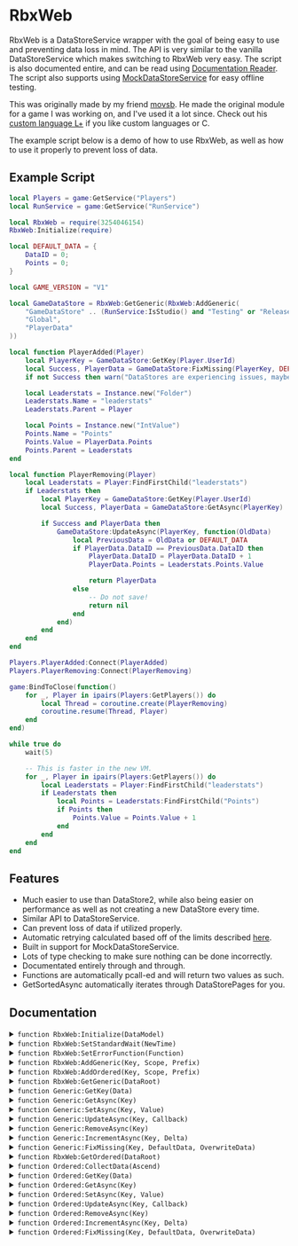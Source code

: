 # RbxWeb
RbxWeb is a DataStoreService wrapper with the goal of being easy to use and preventing data loss in mind. The API is very similar to the vanilla DataStoreService which makes switching to RbxWeb very easy. The script is also documented entire, and can be read using [Documentation Reader](https://www.roblox.com/library/1836614749/Documentation-Reader). The script also supports using [MockDataStoreService](https://github.com/buildthomas/MockDataStoreService/) for easy offline testing.

This was originally made by my friend [movsb](https://www.roblox.com/users/77284141/profile). He made the original module for a game I was working on, and I've used it a lot since. Check out his [custom language L+](https://www.roblox.com/library/752810648/L-Programming-Suite) if you like custom languages or C.

The example script below is a demo of how to use RbxWeb, as well as how to use it properly to prevent loss of data.

## Example Script
```Lua
local Players = game:GetService("Players")
local RunService = game:GetService("RunService")

local RbxWeb = require(3254046154)
RbxWeb:Initialize(require)

local DEFAULT_DATA = {
	DataID = 0;
	Points = 0;
}

local GAME_VERSION = "V1"

local GameDataStore = RbxWeb:GetGeneric(RbxWeb:AddGeneric(
	"GameDataStore" .. (RunService:IsStudio() and "Testing" or "Release") .. GAME_VERSION,
	"Global",
	"PlayerData"
))

local function PlayerAdded(Player)
	local PlayerKey = GameDataStore:GetKey(Player.UserId)
	local Success, PlayerData = GameDataStore:FixMissing(PlayerKey, DEFAULT_DATA, true)
	if not Success then warn("DataStores are experiencing issues, maybe.") end

	local Leaderstats = Instance.new("Folder")
	Leaderstats.Name = "leaderstats"
	Leaderstats.Parent = Player

	local Points = Instance.new("IntValue")
	Points.Name = "Points"
	Points.Value = PlayerData.Points
	Points.Parent = Leaderstats
end

local function PlayerRemoving(Player)
	local Leaderstats = Player:FindFirstChild("leaderstats")
	if Leaderstats then
		local PlayerKey = GameDataStore:GetKey(Player.UserId)
		local Success, PlayerData = GameDataStore:GetAsync(PlayerKey)

		if Success and PlayerData then
			GameDataStore:UpdateAsync(PlayerKey, function(OldData)
				local PreviousData = OldData or DEFAULT_DATA
				if PlayerData.DataID == PreviousData.DataID then
					PlayerData.DataID = PlayerData.DataID + 1
					PlayerData.Points = Leaderstats.Points.Value

					return PlayerData
				else
					-- Do not save!
					return nil
				end
			end)
		end
	end
end

Players.PlayerAdded:Connect(PlayerAdded)
Players.PlayerRemoving:Connect(PlayerRemoving)

game:BindToClose(function()
	for _, Player in ipairs(Players:GetPlayers()) do
		local Thread = coroutine.create(PlayerRemoving)
		coroutine.resume(Thread, Player)
	end
end)

while true do
	wait(5)

	-- This is faster in the new VM.
	for _, Player in ipairs(Players:GetPlayers()) do
		local Leaderstats = Player:FindFirstChild("leaderstats")
		if Leaderstats then
			local Points = Leaderstats:FindFirstChild("Points")
			if Points then
				Points.Value = Points.Value + 1
			end
		end
	end
end
```

## Features

- Much easier to use than DataStore2, while also being easier on performance as well as not creating a new DataStore every time.
- Similar API to DataStoreService.
- Can prevent loss of data if utilized properly.
- Automatic retrying calculated based off of the limits described [here](https://developer.roblox.com/en-us/articles/Datastore-Errors).
- Built in support for MockDataStoreService.
- Lots of type checking to make sure nothing can be done incorrectly.
- Documentated entirely through and through.
- Functions are automatically pcall-ed and will return two values as such.
- GetSortedAsync automatically iterates through DataStorePages for you.

## Documentation
<details>
<summary><code>function RbxWeb:Initialize(DataModel)</code></summary>

Initializes RbxWeb. Should only be called once.

**Parameters:**
- `[InstanceOrFunction]`  
DataModel This should either be `game` for the default DataStoreService or `require` for MockDataStoreService.

**Returns:**  
void

</details>

<details>
<summary><code>function RbxWeb:SetStandardWait(NewTime)</code></summary>

Sets the standard wait time between each retry.

**Parameters:**
- `[PositiveNumber]`  
NewTime The new standard wait time. This will be set to 0.5 if it is below it.

**Returns:**  
void

</details>

<details>
<summary><code>function RbxWeb:SetErrorFunction(Function)</code></summary>

Sets the error function that is called when something goes wrong.

**Parameters:**
- `[Function]`  
Function The function that will be called. Recommended to either use error or warn.

**Returns:**  
void

</details>

<details>
<summary><code>function RbxWeb:AddGeneric(Key, Scope, Prefix)</code></summary>

Adds a generic (global) DataStore to RbxWeb.

**Parameters:**
- `[String]`  
Key The key of the GlobalDataStore.
- `[OptionalString]`  
Scope The scope of the GlobalDataStore.
- `[OptionalString]`  
Prefix The prefix of the player keys. Defaults to an empty string.

**Returns:**  
[GlobalDataStore] Your generic DataStore.

</details>

<details>
<summary><code>function RbxWeb:AddOrdered(Key, Scope, Prefix)</code></summary>

Adds a ordered DataStore to RbxWeb.

**Parameters:**
- `[String]`  
Key The key of the OrderedDataStore.
- `[OptionalString]`  
Scope The scope of the OrderedDataStore. Defaults to global.
- `[OptionalString]`  
Prefix The prefix of the player keys. Defaults to an empty string.

**Returns:**  
[OrderedDataStore] Your ordered DataStore.

</details>

<details>
<summary><code>function RbxWeb:GetGeneric(DataRoot)</code></summary>

Gets the methods of the given GlobalDataStore.

**Parameters:**
- `[GlobalDataStore]`  
DataRoot The GlobalDataStore you are using.

**Returns:**  
[RbxWebGenericClass] The GenericDataStore class with all the methods you can work with.

</details>

<details>
<summary><code>function Generic:GetKey(Data)</code></summary>

Gets the key. Recommended you pass a UserId for player data.

**Parameters:**
- `[NonNil]`  
Data The data used for the key. It is suggested that you use a UserId when dealing with player data.

**Returns:**  
[String] The key requested.

</details>

<details>
<summary><code>function Generic:GetAsync(Key)</code></summary>

Same as GlobalDataStore::GetAsync. This function returns the value of the entry in the GlobalDataStore with the given key. If the key does not exist, returns nil. This function caches for about 4 seconds, so you cannot be sure that it returns the current value saved on the Roblox servers.

**Parameters:**
- `[String]`  
Key The key you wish to get data from.

**Returns:**  
[Tuple<Boolean, Variant>] Whether or not the attempt was successful and the value saved.

</details>

<details>
<summary><code>function Generic:SetAsync(Key, Value)</code></summary>

Same as GlobalDataStore::SetAsync. Sets the value of the key. This overwrites any existing data stored in the key. It's not recommended you use this when the previous data is important.

**Parameters:**
- `[String]`  
Key The key identifying the entry being retrieved from the DataStore.
- `[TableOrBooleanOrStringOrNumber]`  
Value The value of the entry in the DataStore with the given key.

**Returns:**  
[Tuple<Boolean, String>] Whether or not the attempt was successful and the possible error message if not successful.

</details>

<details>
<summary><code>function Generic:UpdateAsync(Key, Callback)</code></summary>

Same as GlobalDataStore::UpdateAsync. This function retrieves the value of a key from a DataStore and updates it with a new value. Since this function validates the data, it should be used in favor of SetAsync() when there's a chance that more than one server can edit the same data at the same time.

**Parameters:**
- `[String]`  
Key The key identifying the entry being retrieved from the DataStore.
- `[Function]`  
Callback A function which you need to provide. The function takes the key's old value as input and returns the new value.

**Returns:**  
[Tuple<Boolean, Variant>] Whether or not the attempt was successful and the value of the entry in the DataStore with the given key.

</details>

<details>
<summary><code>function Generic:RemoveAsync(Key)</code></summary>

Same as GlobalDataStore::RemoveAsync. This function removes the given key from the provided GlobalDataStore and returns the value that was associated with that key. If the key is not found in the DataStore, this function returns nil.

**Parameters:**
- `[String]`  
Key The key identifying the entry being retrieved from the DataStore.

**Returns:**  
[Tuple<Boolean, Variant>] Whether or not the attempt was successful and the value that was associated with the DataStore key, or nil if the key was not found.

</details>

<details>
<summary><code>function Generic:IncrementAsync(Key, Delta)</code></summary>

Same as GlobalDataStore::IncrementAsync. Increments the value for a particular key and returns the incremented value. Only works on values that are integers. Note that you can use OnUpdate() to execute a function every time the database updates the key's value, such as after calling this function.

**Parameters:**
- `[String]`  
Key The key identifying the entry being retrieved from the DataStore.
- `[OptionalInteger]`  
Delta The increment amount.

**Returns:**  
[Tuple<Boolean, Variant>] Whether or not the attempt was successful and the value of the entry in the DataStore with the given key.

</details>

<details>
<summary><code>function Generic:FixMissing(Key, DefaultData, OverwriteData)</code></summary>

This is like DataStore2's ::GetTable() function, where it'll add missing data from the default data.

**Parameters:**
- `[String]`  
Key The key identifying the entry being retrieved from the DataStore.
- `[NonNil]`  
DefaultData The default data you are using as a base.
- `[OptionalBoolean]`  
OverwriteData Determines whether or not you overwrite the previous data. Defaults to true.

**Returns:**  
[Tuple<Boolean, Table>] Whether or not the attempt was successful and the updated value of the entry in the DataStore with the given key.

</details>

<details>
<summary><code>function RbxWeb:GetOrdered(DataRoot)</code></summary>

Gets the methods of the given OrderedDataStore.

**Parameters:**
- `[OrderedDataStore]`  
DataRoot The OrderedDataStore you are using.

**Returns:**  
[RbxWebOrderedClass] The OrderedDataStore class with all the methods you can work with.

</details>

<details>
<summary><code>function Ordered:CollectData(Ascend)</code></summary>

Same as OrderedDataStore::GetSortedAsync, except for it goes through the DataStorePages for you.

**Parameters:**
- `[OptionalBoolean]`  
Ascend A boolean indicating whether the returned data pages are in ascending order. Defaults to false.

**Returns:**  
[Tuple<Boolean, Variant>] Whether or not the attempt was successful and the values of the DataStorePages.

</details>

<details>
<summary><code>function Ordered:GetKey(Data)</code></summary>

Gets the key. Recommended you pass a UserId for player data.

**Parameters:**
- `[Variant]`  
Data The data used for the key. It is suggested that you use a UserId when dealing with player data.

**Returns:**  
[String] The key requested.

</details>

<details>
<summary><code>function Ordered:GetAsync(Key)</code></summary>

Same as OrderedDataStore::GetAsync. This function returns the value of the entry in the OrderedDataStore with the given key. If the key does not exist, returns nil. This function caches for about 4 seconds, so you cannot be sure that it returns the current value saved on the Roblox servers.

**Parameters:**
- `[String]`  
Key The key you wish to get data from.

**Returns:**  
[Tuple<Boolean, Variant>] Whether or not the attempt was successful and the value saved.

</details>

<details>
<summary><code>function Ordered:SetAsync(Key, Value)</code></summary>

Same as OrderedDataStore::SetAsync. Sets the value of the key. This overwrites any existing data stored in the key. It's not recommended you use this when the previous data is important.

**Parameters:**
- `[String]`  
Key The key identifying the entry being retrieved from the DataStore.
- `[Variant]`  
Value The value of the entry in the DataStore with the given key.

**Returns:**  
[Tuple<Boolean, String>] Whether or not the attempt was successful and the possible error message if not successful.

</details>

<details>
<summary><code>function Ordered:UpdateAsync(Key, Callback)</code></summary>

Same as OrderedDataStore::UpdateAsync. This function retrieves the value of a key from a DataStore and updates it with a new value. Since this function validates the data, it should be used in favor of SetAsync() when there's a chance that more than one server can edit the same data at the same time.

**Parameters:**
- `[String]`  
Key The key identifying the entry being retrieved from the DataStore.
- `[Function]`  
Callback A function which you need to provide. The function takes the key's old value as input and returns the new value.

**Returns:**  
[Tuple<Boolean, Variant>] Whether or not the attempt was successful and the value of the entry in the DataStore with the given key.

</details>

<details>
<summary><code>function Ordered:RemoveAsync(Key)</code></summary>

Same as OrderedDataStore::RemoveAsync. This function removes the given key from the provided OrderedDataStore and returns the value that was associated with that key. If the key is not found in the DataStore, this function returns nil.

**Parameters:**
- `[String]`  
Key The key identifying the entry being retrieved from the DataStore.

**Returns:**  
[Tuple<Boolean, Variant>] Whether or not the attempt was successful and the value that was associated with the DataStore key, or nil if the key was not found.

</details>

<details>
<summary><code>function Ordered:IncrementAsync(Key, Delta)</code></summary>

Same as OrderedDataStore::IncrementAsync. Increments the value for a particular key and returns the incremented value. Only works on values that are integers. Note that you can use OnUpdate() to execute a function every time the database updates the key's value, such as after calling this function.

**Parameters:**
- `[String]`  
Key The key identifying the entry being retrieved from the DataStore.
- `[OptionalInteger]`  
Delta The increment amount.

**Returns:**  
[Tuple<Boolean, Variant>] Whether or not the attempt was successful and the value of the entry in the DataStore with the given key.

</details>

<details>
<summary><code>function Ordered:FixMissing(Key, DefaultData, OverwriteData)</code></summary>

This is like DataStore2's ::GetTable() function, where it'll add missing data from the default data.

**Parameters:**
- `[String]`  
Key The key identifying the entry being retrieved from the DataStore.
- `[NonNil]`  
DefaultData The default data you are using as a base.
- `[OptionalBoolean]`  
OverwriteData Determines whether or not you overwrite the previous data. Defaults to true.

**Returns:**  
[Tuple<Boolean, Table>] Whether or not the attempt was successful and the updated value of the entry in the DataStore with the given key.

</details>
